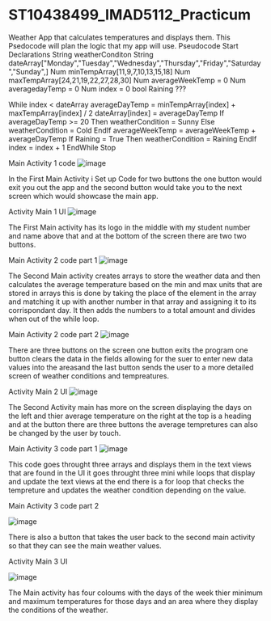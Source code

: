 # ST10438499_IMAD5112_Practicum
Weather App that calculates temperatures and displays them.
This Psedocode will plan the logic that my app will use.
Pseudocode
Start
 Declarations
 String weatherConditon
 String dateArray["Monday","Tuesday","Wednesday","Thursday","Friday","Saturday","Sunday",]
 Num minTempArray[11,9,7,10,13,15,18]
 Num maxTempArray[24,21,19,22,27,28,30]
 Num averageWeekTemp = 0
 Num averagedayTemp = 0
 Num index = 0
 bool Raining ???
 

 While index < dateArray 
   averageDayTemp = minTempArray[index] + maxTempArray[index] / 2
   dateArray[index] = averageDayTemp
   If averageDayTemp >= 20 Then
     weatherCondition = Sunny
   Else
     weatherCondition = Cold
   EndIf
   averageWeekTemp = averageWeekTemp + averageDayTemp
   If Raining = True Then
     weatherCondition = Raining
   EndIf
   index = index + 1
 EndWhile
Stop

Main Activity 1 code 
![image](https://github.com/OliverDixon5/ST10438499_IMAD5112_Practicum/assets/164025499/7208c592-ceaf-4d00-9811-1db24b3205ea)


In the First Main Activity i Set up Code for two buttons the one button would exit you out the app and the second button would take you to the next screen which would showcase the main app.


Activity Main 1 UI
![image](https://github.com/OliverDixon5/ST10438499_IMAD5112_Practicum/assets/164025499/df8407f3-8224-43d8-83a7-74b936b12db4)


The First Main activity has its logo in the middle with my student number and name above that and at the bottom of the screen there are two two buttons.


Main Activity 2 code part 1
![image](https://github.com/OliverDixon5/ST10438499_IMAD5112_Practicum/assets/164025499/fba4ac23-125d-4f0d-911a-8e4d3d04a37a)


The Second Main activity creates arrays to store the weather data and then calculates the average temperature based on the min and max units that are stored in arrays this is done by taking the place of the element in the array and matching it up with another number in that array and assigning it to its corrispondant day. It then adds the numbers to a total amount and divides when out of the while loop.


Main Activity 2 code part 2
![image](https://github.com/OliverDixon5/ST10438499_IMAD5112_Practicum/assets/164025499/93fef90f-918d-4c53-b0b6-735d66d62c55)


There are three buttons on the screen one button exits the program one button clears the data in the fields allowing for the suer to enter new data values into the areasand the last button sends the user to a more detailed screen of weather conditions and tempreatures.


Activity Main 2 UI
![image](https://github.com/OliverDixon5/ST10438499_IMAD5112_Practicum/assets/164025499/92d64324-f8fe-4a15-9d71-92e6c8c95fc0)


The Second Activity main has more on the screen displaying the days on the left and thier average temperature on the right at the top is a heading and at the button there are three buttons the average tempretures can also be changed by the user by touch.


Main Activity 3 code part 1
![image](https://github.com/OliverDixon5/ST10438499_IMAD5112_Practicum/assets/164025499/ce376e27-af83-4b1c-8aaf-e22d8e0bbbb4)


This code goes throught three arrays and displays them in the text views that are found in the UI it goes throught three mini while loops that display and update the text views  at the end there is a for loop that checks the tempreture and updates the weather condition depending on the value.


Main Activity 3 code part 2

![image](https://github.com/OliverDixon5/ST10438499_IMAD5112_Practicum/assets/164025499/6910b6ad-db3b-44a2-8474-227105c74c5c)


There is also a button that takes the user back to the second main activity so that they can see the main weather values.


Activity Main 3 UI

![image](https://github.com/OliverDixon5/ST10438499_IMAD5112_Practicum/assets/164025499/d4c38beb-e2bc-4bf5-8e92-342c98b7d16a)


The Main activity has four coloums with the days of the week thier minimum and maximum temperatures for those days and an area where they display the conditions of the weather.











